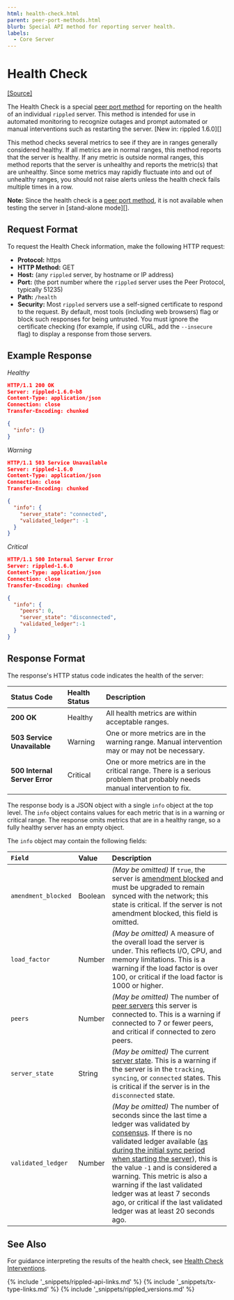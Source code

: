 ```yaml
---
html: health-check.html
parent: peer-port-methods.html
blurb: Special API method for reporting server health.
labels:
  - Core Server
---
```

# Health Check
[[Source]](https://github.com/ripple/rippled/blob/de0c52738785de8bf837f9124da65c7905e7bb5a/src/ripple/overlay/impl/OverlayImpl.cpp#L1084-L1168 "Source")

The Health Check is a special [peer port method](peer-port-methods.html) for reporting on the health of an individual `rippled` server. This method is intended for use in automated monitoring to recognize outages and prompt automated or manual interventions such as restarting the server. [New in: rippled 1.6.0][]

This method checks several metrics to see if they are in ranges generally considered healthy. If all metrics are in normal ranges, this method reports that the server is healthy. If any metric is outside normal ranges, this method reports that the server is unhealthy and reports the metric(s) that are unhealthy. Since some metrics may rapidly fluctuate into and out of unhealthy ranges, you should not raise alerts unless the health check fails multiple times in a row.

**Note:** Since the health check is a [peer port method](peer-port-methods.html), it is not available when testing the server in [stand-alone mode][].


## Request Format

To request the Health Check information, make the following HTTP request:

- **Protocol:** https
- **HTTP Method:** GET
- **Host:** (any `rippled` server, by hostname or IP address)
- **Port:** (the port number where the `rippled` server uses the Peer Protocol, typically 51235)
- **Path:** `/health`
- **Security:** Most `rippled` servers use a self-signed certificate to respond to the request. By default, most tools (including web browsers) flag or block such responses for being untrusted. You must ignore the certificate checking (for example, if using cURL, add the `--insecure` flag) to display a response from those servers.

<!-- TODO: link a tutorial for how to run rippled with a non-self-signed TLS cert -->

## Example Response

<!-- MULTICODE_BLOCK_START -->

*Healthy*

```json
HTTP/1.1 200 OK
Server: rippled-1.6.0-b8
Content-Type: application/json
Connection: close
Transfer-Encoding: chunked

{
  "info": {}
}
```

*Warning*

```json
HTTP/1.1 503 Service Unavailable
Server: rippled-1.6.0
Content-Type: application/json
Connection: close
Transfer-Encoding: chunked

{
  "info": {
    "server_state": "connected",
    "validated_ledger": -1
  }
}
```

*Critical*

```json
HTTP/1.1 500 Internal Server Error
Server: rippled-1.6.0
Content-Type: application/json
Connection: close
Transfer-Encoding: chunked

{
  "info": {
    "peers": 0,
    "server_state": "disconnected",
    "validated_ledger":-1
  }
}
```

<!-- MULTICODE_BLOCK_END -->

## Response Format

The response's HTTP status code indicates the health of the server:

| Status Code                   | Health Status | Description                  |
|:------------------------------|:--------------|:-----------------------------|
| **200 OK**                    | Healthy       | All health metrics are within acceptable ranges. |
| **503 Service Unavailable**   | Warning       | One or more metrics are in the warning range. Manual intervention may or may not be necessary. |
| **500 Internal Server Error** | Critical      | One or more metrics are in the critical range. There is a serious problem that probably needs manual intervention to fix. |

The response body is a JSON object with a single `info` object at the top level. The `info` object contains values for each metric that is in a warning or critical range. The response omits metrics that are in a healthy range, so a fully healthy server has an empty object.

The `info` object may contain the following fields:

| `Field`             | Value   | Description                                  |
|:--------------------|:--------|:---------------------------------------------|
| `amendment_blocked` | Boolean | _(May be omitted)_ If `true`, the server is [amendment blocked](amendments.html#amendment-blocked-servers) and must be upgraded to remain synced with the network; this state is critical. If the server is not amendment blocked, this field is omitted. |
| `load_factor`       | Number | _(May be omitted)_ A measure of the overall load the server is under. This reflects I/O, CPU, and memory limitations. This is a warning if the load factor is over 100, or critical if the load factor is 1000 or higher. |
| `peers`             | Number | _(May be omitted)_ The number of [peer servers](peer-protocol.html) this server is connected to. This is a warning if connected to 7 or fewer peers, and critical if connected to zero peers. |
| `server_state`      | String | _(May be omitted)_ The current [server state](rippled-server-states.html). This is a warning if the server is in the `tracking`, `syncing`, or `connected` states. This is critical if the server is in the `disconnected` state. |
| `validated_ledger`  | Number | _(May be omitted)_ The number of seconds since the last time a ledger was validated by [consensus](consensus.html). If there is no validated ledger available ([as during the initial sync period when starting the server](server-doesnt-sync.html#normal-syncing-behavior)), this is the value `-1` and is considered a warning. This metric is also a warning if the last validated ledger was at least 7 seconds ago, or critical if the last validated ledger was at least 20 seconds ago. |

## See Also

For guidance interpreting the results of the health check, see [Health Check Interventions](health-check-interventions.html).


<!--{# common link defs #}-->
{% include '_snippets/rippled-api-links.md' %}
{% include '_snippets/tx-type-links.md' %}
{% include '_snippets/rippled_versions.md' %}
